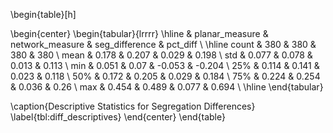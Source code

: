 \begin{table}[h]

\begin{center}
\begin{tabular}{lrrrr}
\hline
       &   planar\_measure &   network\_measure &   seg\_difference &   pct\_diff \\
\hline
 count &          380     &           380     &          380     &    380     \\
 mean  &            0.178 &             0.207 &            0.029 &      0.198 \\
 std   &            0.077 &             0.078 &            0.013 &      0.113 \\
 min   &            0.051 &             0.07  &           -0.053 &     -0.204 \\
 25\%   &            0.114 &             0.141 &            0.023 &      0.118 \\
 50\%   &            0.172 &             0.205 &            0.029 &      0.184 \\
 75\%   &            0.224 &             0.254 &            0.036 &      0.26  \\
 max   &            0.454 &             0.489 &            0.077 &      0.694 \\
\hline
\end{tabular}


\caption{Descriptive Statistics for Segregation Differences}
\label{tbl:diff_descriptives}
\end{center}
\end{table}

